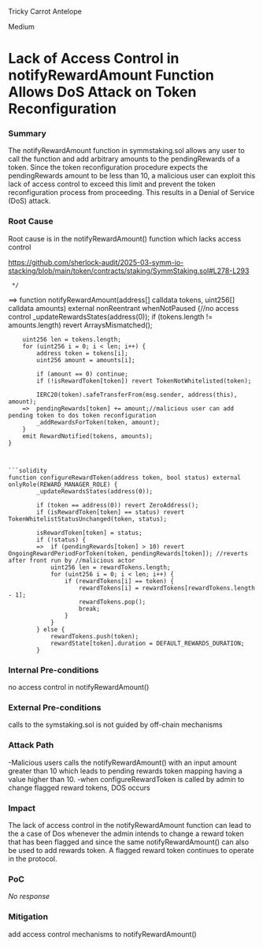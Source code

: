 Tricky Carrot Antelope

Medium

# Lack of Access Control in notifyRewardAmount Function Allows DoS Attack on Token Reconfiguration

### Summary

The notifyRewardAmount function in symmstaking.sol allows any user to call the function and add arbitrary amounts to the pendingRewards of a token. Since the token reconfiguration procedure expects the pendingRewards amount to be less than 10, a malicious user can exploit this lack of access control to exceed this limit and prevent the token reconfiguration process from proceeding. This results in a Denial of Service (DoS) attack.

### Root Cause

Root cause is in the notifyRewardAmount() function which lacks access control

https://github.com/sherlock-audit/2025-03-symm-io-stacking/blob/main/token/contracts/staking/SymmStaking.sol#L278-L293

	 */
==>	function notifyRewardAmount(address[] calldata tokens, uint256[] calldata amounts) external nonReentrant whenNotPaused {//no access control
		_updateRewardsStates(address(0));
		if (tokens.length != amounts.length) revert ArraysMismatched();

		uint256 len = tokens.length;
		for (uint256 i = 0; i < len; i++) {
			address token = tokens[i];
			uint256 amount = amounts[i];

			if (amount == 0) continue;
			if (!isRewardToken[token]) revert TokenNotWhitelisted(token);

			IERC20(token).safeTransferFrom(msg.sender, address(this), amount);
		=>	pendingRewards[token] += amount;//malicious user can add pending token to dos token reconfiguration
			_addRewardsForToken(token, amount);
		}
		emit RewardNotified(tokens, amounts);
	}
```


```solidity
function configureRewardToken(address token, bool status) external onlyRole(REWARD_MANAGER_ROLE) {
		_updateRewardsStates(address(0));

		if (token == address(0)) revert ZeroAddress();
		if (isRewardToken[token] == status) revert TokenWhitelistStatusUnchanged(token, status);

		isRewardToken[token] = status;
		if (!status) {
		=>	if (pendingRewards[token] > 10) revert OngoingRewardPeriodForToken(token, pendingRewards[token]); //reverts after front run by //malicious actor
			uint256 len = rewardTokens.length;
			for (uint256 i = 0; i < len; i++) {
				if (rewardTokens[i] == token) {
					rewardTokens[i] = rewardTokens[rewardTokens.length - 1];
					rewardTokens.pop();
					break;
				}
			}
		} else {
			rewardTokens.push(token);
			rewardState[token].duration = DEFAULT_REWARDS_DURATION;
		}

```

### Internal Pre-conditions

no access control in notifyRewardAmount()

### External Pre-conditions

calls to the symstaking.sol is not guided by off-chain mechanisms

### Attack Path

-Malicious users calls the notifyRewardAmount() with an input amount greater than 10 which leads to pending rewards token mapping having a value higher than 10.
-when configureRewardToken is called by admin to change flagged reward tokens, DOS occurs

### Impact

The lack of access control in the notifyRewardAmount function can lead to the a case of Dos whenever the admin intends to change a reward token that has been flagged and since the same notifyRewardAmount() can also be used to add rewards token.    A flagged reward token continues to operate in the protocol.

### PoC

_No response_

### Mitigation

add access control mechanisms to notifyRewardAmount() 